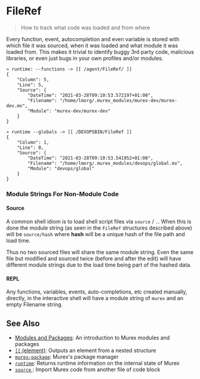 # FileRef

> How to track what code was loaded and from where

Every function, event, autocompletion and even variable is stored with which
file it was sourced, when it was loaded and what module it was loaded from.
This makes it trivial to identify buggy 3rd party code, malicious libraries, or
even just bugs in your own profiles and/or modules.

```
» runtime: --functions -> [[ /agent/FileRef/ ]]
{
    "Column": 5,
    "Line": 5,
    "Source": {
        "DateTime": "2021-03-28T09:10:53.572197+01:00",
        "Filename": "/home/lmorg/.murex_modules/murex-dev/murex-dev.mx",
        "Module": "murex-dev/murex-dev"
    }
}

» runtime --globals -> [[ /DEVOPSBIN/FileRef ]]
{
    "Column": 1,
    "Line": 0,
    "Source": {
        "DateTime": "2021-03-28T09:10:53.541952+01:00",
        "Filename": "/home/lmorg/.murex_modules/devops/global.mx",
        "Module": "devops/global"
    }
}
```

### Module Strings For Non-Module Code

#### Source

A common shell idiom is to load shell script files via `source` / `.`. When
this is done the module string (as seen in the `FileRef` structures described
above) will be `source/hash` where **hash** will be a unique hash of the file
path and load time.

Thus no two sourced files will share the same module string. Even the same file
but modified and sourced twice (before and after the edit) will have different
module strings due to the load time being part of the hashed data.

#### REPL

Any functions, variables, events, auto-completions, etc created manually,
directly, in the interactive shell will have a module string of `murex` and an
empty Filename string.

## See Also

* [Modules and Packages](../user-guide/modules.md):
  An introduction to Murex modules and packages
* [`[[` (element)](../commands/element.md):
  Outputs an element from a nested structure
* [`murex-package`](../commands/murex-package.md):
  Murex's package manager
* [`runtime`](../commands/runtime.md):
  Returns runtime information on the internal state of Murex
* [`source` ](../commands/source.md):
  Import Murex code from another file of code block
